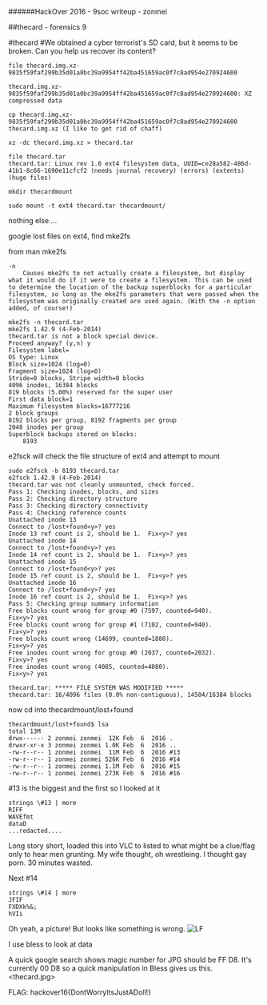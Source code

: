 ######HackOver 2016 - 9soc writeup - zonmei

##thecard - forensics 9

#thecard
#We obtained a cyber terrorist's SD card, but it seems to be broken. Can you help us recover its content?
```
file thecard.img.xz-9835f59faf299b35d01a0bc39a9954ff42ba451659ac0f7c8ad954e270924600
```
```
thecard.img.xz-9835f59faf299b35d01a0bc39a9954ff42ba451659ac0f7c8ad954e270924600: XZ compressed data
```
```
cp thecard.img.xz-9835f59faf299b35d01a0bc39a9954ff42ba451659ac0f7c8ad954e270924600 thecard.img.xz (I like to get rid of chaff)
```
```
xz -dc thecard.img.xz > thecard.tar
```
```
file thecard.tar
thecard.tar: Linux rev 1.0 ext4 filesystem data, UUID=ce28a582-486d-41b1-8c66-1690e11cfcf2 (needs journal recovery) (errors) (extents) (huge files)
```
```
mkdir thecardmount

sudo mount -t ext4 thecard.tar thecardmount/
```

nothing else....

google lost files on ext4, find mke2fs

from man mke2fs
```
-n
    Causes mke2fs to not actually create a filesystem, but display what it would do if it were to create a filesystem. This can be used to determine the location of the backup superblocks for a particular filesystem, so long as the mke2fs parameters that were passed when the filesystem was originally created are used again. (With the -n option added, of course!)
```
```
mke2fs -n thecard.tar
mke2fs 1.42.9 (4-Feb-2014)
thecard.tar is not a block special device.
Proceed anyway? (y,n) y
Filesystem label=
OS type: Linux
Block size=1024 (log=0)
Fragment size=1024 (log=0)
Stride=0 blocks, Stripe width=0 blocks
4096 inodes, 16384 blocks
819 blocks (5.00%) reserved for the super user
First data block=1
Maximum filesystem blocks=16777216
2 block groups
8192 blocks per group, 8192 fragments per group
2048 inodes per group
Superblock backups stored on blocks:
	8193
```
e2fsck will check the file structure of ext4 and attempt to mount
```
sudo e2fsck -b 8193 thecard.tar
e2fsck 1.42.9 (4-Feb-2014)
thecard.tar was not cleanly unmounted, check forced.
Pass 1: Checking inodes, blocks, and sizes
Pass 2: Checking directory structure
Pass 3: Checking directory connectivity
Pass 4: Checking reference counts
Unattached inode 13
Connect to /lost+found<y>? yes
Inode 13 ref count is 2, should be 1.  Fix<y>? yes
Unattached inode 14
Connect to /lost+found<y>? yes
Inode 14 ref count is 2, should be 1.  Fix<y>? yes
Unattached inode 15
Connect to /lost+found<y>? yes
Inode 15 ref count is 2, should be 1.  Fix<y>? yes
Unattached inode 16
Connect to /lost+found<y>? yes
Inode 16 ref count is 2, should be 1.  Fix<y>? yes
Pass 5: Checking group summary information
Free blocks count wrong for group #0 (7597, counted=940).
Fix<y>? yes
Free blocks count wrong for group #1 (7102, counted=940).
Fix<y>? yes
Free blocks count wrong (14699, counted=1880).
Fix<y>? yes
Free inodes count wrong for group #0 (2037, counted=2032).
Fix<y>? yes
Free inodes count wrong (4085, counted=4080).
Fix<y>? yes

thecard.tar: ***** FILE SYSTEM WAS MODIFIED *****
thecard.tar: 16/4096 files (0.0% non-contiguous), 14504/16384 blocks
```
now cd into thecardmount/lost+found
```
thecardmount/lost+found$ lsa
total 13M
drwx------ 2 zonmei zonmei  12K Feb  6  2016 .
drwxr-xr-x 3 zonmei zonmei 1.0K Feb  6  2016 ..
-rw-r--r-- 1 zonmei zonmei  11M Feb  6  2016 #13
-rw-r--r-- 1 zonmei zonmei 526K Feb  6  2016 #14
-rw-r--r-- 1 zonmei zonmei 1.1M Feb  6  2016 #15
-rw-r--r-- 1 zonmei zonmei 273K Feb  6  2016 #16
```
#13 is the biggest and the first so I looked at it
```
strings \#13 | more
RIFF
WAVEfmt
dataD
...redacted....
```
Long story short, loaded this into VLC to listed to what might be a clue/flag only to hear men grunting.  My wife thought, oh wrestleing.  I thought gay porn.  30 minutes wasted.


Next #14
```
strings \#14 | more
JFIF
FXDXk%&;
hVIi
```
Oh yeah, a picture!    But looks like something is wrong.
![LF](/images/lost+found.jpg)

I use bless to look at data <screenshot Bless>

A quick google search shows magic number for JPG should be FF D8.  It's currently 00 D8 so a quick manipulation in Bless gives us this. <thecard.jpg>

FLAG: hackover16{DontWorryItsJustADoll!}
